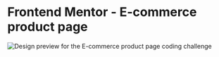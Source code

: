 # Frontend Mentor - E-commerce product page

![Design preview for the E-commerce product page coding challenge](./design/desktop-preview.jpg)


